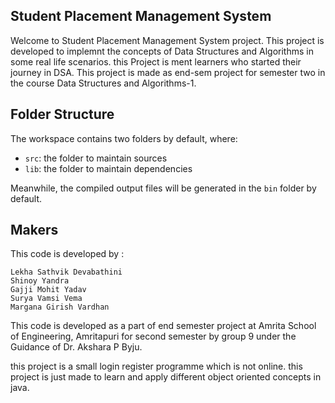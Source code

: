 ## Student Placement Management System

Welcome to Student Placement Management System project. This project is developed to implemnt the concepts of Data Structures and Algorithms in some real life scenarios. this Project is ment learners who started their journey in DSA. This project is made as end-sem project for semester two in the course Data Structures and Algorithms-1.

## Folder Structure

The workspace contains two folders by default, where:

- `src`: the folder to maintain sources
- `lib`: the folder to maintain dependencies

Meanwhile, the compiled output files will be generated in the `bin` folder by default.

## Makers

This code is developed by :

    Lekha Sathvik Devabathini
    Shinoy Yandra
    Gajji Mohit Yadav
    Surya Vamsi Vema
    Margana Girish Vardhan

This code is developed as a part of end semester project at Amrita School of Engineering, Amritapuri for second semester by group 9 under the Guidance of Dr. Akshara P Byju.

this project is a small login register programme which is not online. this project is just made to learn and apply different object oriented concepts in java. 
